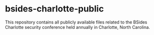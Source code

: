 # bsides-charlotte-public
This repository contains all publicly available files related to the BSides Charlotte security conference held annually in Charlotte, North Carolina.

